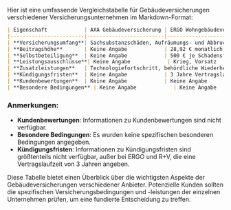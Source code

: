 Hier ist eine umfassende Vergleichstabelle für Gebäudeversicherungen verschiedener Versicherungsunternehmen im Markdown-Format:

```markdown
| Eigenschaft            | AXA Gebäudeversicherung | ERGO Wohngebäudeversicherung | Generali Wohngebäudeversicherung Optimal | HUK-Coburg Wohngebäudeversicherung Classic | R+V Wohngebäudeversicherung | Signal Iduna Wohngebäudeversicherung |
|------------------------|-------------------------|------------------------------|------------------------------------------|--------------------------------------------|-----------------------------|--------------------------------------|
| **Versicherungsumfang**| Sachsubstanzschäden, Aufräumungs- und Abbruchkosten, Feuerlöschkosten, etc. | Feuer, Leitungswasser, Naturgefahren, Diebstahlschutz | Feuer, Leitungswasser, Sturm, Hagel, Elementargefahren | Feuer, Leitungswasser, Sturm, Hagel, Naturgefahren | Neubauwert bei Totalschaden, Photovoltaik- und Solarthermieanlagen | Feuer, Leitungswasser, Sturm, Hagel, Graffitischäden optional |
| **Beitragshöhe**       | Keine Angabe            | 28,92 € monatlich            | Keine Angabe                             | Keine Angabe                               | 26,90 € monatlich (Beispiel) | Keine Angabe                         |
| **Selbstbeteiligung**  | Keine Angabe            | 500 € je Schadensfall        | Keine Angabe                             | Elementarschutz Classic: 500 €, Erdbeben: 100.000 € | Ab 500 € bei Naturgefahren Plus | Keine Angabe                         |
| **Leistungsausschlüsse**| Keine Angabe            | Krieg, Vorsatz               | Keine Angabe                             | Bewegliches Inventar, Gewächshäuser        | Kein Ertragsausfall bei Balkonkraftwerken | Keine Absicherung für Mehrfamilienhäuser mit >50% gewerblicher Nutzung |
| **Zusatzleistungen**   | Technologiefortschritt, behördliche Wiederherstellungsbeschränkungen | Haus-zurück-Garantie, Präventionsrabatte | Bestleistungs-Garantie, Photovoltaik- und Solarthermieanlagen | 24-Stunden-Notrufservice, Glasversicherung | Mehrkosten für umweltfreundliche Baustoffe | Hotelkosten bei Unbewohnbarkeit, Innovationsgarantie |
| **Kündigungsfristen**  | Keine Angabe            | 3 Jahre Vertragslaufzeit     | Keine Angabe                             | Keine Angabe                               | 3 Jahre Vertragslaufzeit (Beispiel) | Keine Angabe                         |
| **Kundenbewertungen**  | Keine Angabe            | Keine Angabe                 | Keine Angabe                             | Keine Angabe                               | Keine Angabe                 | Keine Angabe                         |
| **Besondere Bedingungen** | Keine Angabe            | Keine Angabe                 | Keine Angabe                             | Keine Angabe                               | Keine Angabe                 | Keine Angabe                         |
```

### Anmerkungen:
- **Kundenbewertungen**: Informationen zu Kundenbewertungen sind nicht verfügbar.
- **Besondere Bedingungen**: Es wurden keine spezifischen besonderen Bedingungen angegeben.
- **Kündigungsfristen**: Informationen zu Kündigungsfristen sind größtenteils nicht verfügbar, außer bei ERGO und R+V, die eine Vertragslaufzeit von 3 Jahren angeben.

Diese Tabelle bietet einen Überblick über die wichtigsten Aspekte der Gebäudeversicherungen verschiedener Anbieter. Potenzielle Kunden sollten die spezifischen Versicherungsbedingungen und -leistungen der einzelnen Unternehmen prüfen, um eine fundierte Entscheidung zu treffen.